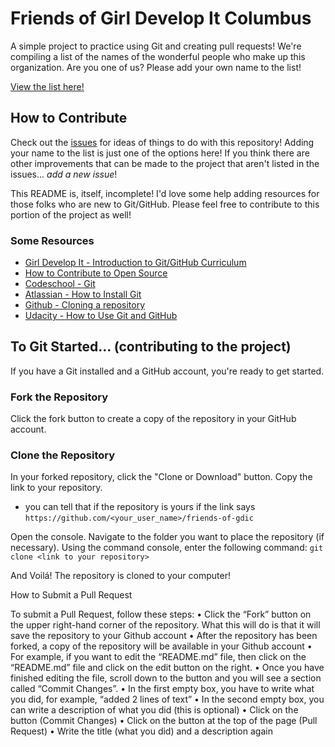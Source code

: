 # Friends of Girl Develop It Columbus
A simple project to practice using Git and creating pull requests! We're
compiling a list of the names of the wonderful people who make up this
organization. Are you one of us? Please add your own name to the list!

[View the list here!](https://csteinert.github.io/friends-of-gdic/)

## How to Contribute
Check out the [issues](https://github.com/csteinert/friends-of-gdic/issues)
for ideas of things to do with this repository! Adding your name to the list is
just one of the options here! If you think there are other improvements that
can be made to the project that aren't listed in the issues... *add a new issue*!

This README is, itself, incomplete! I'd love some help adding resources for
those folks who are new to Git/GitHub. Please feel free to contribute to this
portion of the project as well!

### Some Resources
- [Girl Develop It - Introduction to Git/GitHub Curriculum](http://girldevelopit.github.io/gdi-featured-git-github)
- [How to Contribute to Open Source](https://opensource.guide/how-to-contribute/)
- [Codeschool - Git](https://www.codeschool.com/learn/git)
- [Atlassian - How to Install Git](https://www.atlassian.com/git/tutorials/install-git)
- [Github - Cloning a repository](https://help.github.com/articles/cloning-a-repository/)
- [Udacity - How to Use Git and GitHub](https://www.udacity.com/course/how-to-use-git-and-github--ud775)




## To Git Started... (contributing to the project)
If you have a Git installed and a GitHub account, you're ready to get started.


### Fork the Repository
Click the fork button to create a copy of the repository in your GitHub account.

### Clone the Repository
In your forked repository, click the "Clone or Download" button. Copy the link to your repository.
- you can tell that if the repository is yours if the link says ``` https://github.com/<your_user_name>/friends-of-gdic ```

Open the console. 
Navigate to the folder you want to place the repository (if necessary). 
Using the command console, enter the following command:
```git clone <link to your repository>```

And Voilá! The repository is cloned to your computer!


How to Submit a Pull Request

To submit a Pull Request, follow these steps:
•	Click the “Fork” button on the upper right-hand corner of the repository. What this will do is that it will save the repository to your Github account
•	After the repository has been forked, a copy of the repository will be available in your Github account
•	For example, if you want to edit the “README.md” file, then click on the “README.md” file and click on the edit button on the right. 
•	Once you have finished editing the file, scroll down to the button and you will see a section called “Commit Changes”. 
•	In the first empty box, you have to write what you did, for example, “added 2 lines of text”
•	In the second empty box, you can write a description of what you did (this is optional)
•	Click on the button (Commit Changes)
•	Click on the button at the top of the page (Pull Request)
•	Write the title (what you did) and a description again




